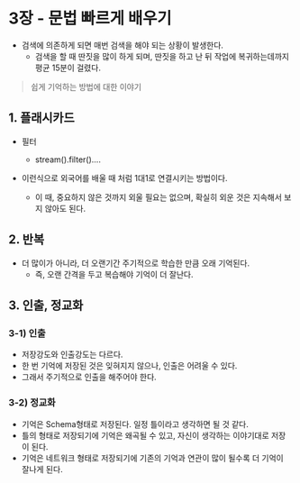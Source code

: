 # 3장 - 문법 빠르게 배우기

* 검색에 의존하게 되면 매번 검색을 해야 되는 상황이 발생한다.
    * 검색을 할 때 딴짓을 많이 하게 되며, 딴짓을 하고 난 뒤 작업에 복귀하는데까지 평균 15분이 걸렸다.

> 쉽게 기억하는 방법에 대한 이야기

## 1. 플래시카드

* 필터
    * stream().filter()….

* 이런식으로 외국어를 배울 때 처럼 1대1로 연결시키는 방법이다.
    * 이 때, 중요하지 않은 것까지 외울 필요는 없으며, 확실히 외운 것은 지속해서 보지 않아도 된다.

## 2. 반복

* 더 많이가 아니라, 더 오랜기간 주기적으로 학습한 만큼 오래 기억된다.
    * 즉, 오랜 간격을 두고 복습해야 기억이 더 잘난다.

## 3. 인출, 정교화

### 3-1) 인출

* 저장강도와 인출강도는 다르다.
* 한 번 기억에 저장된 것은 잊혀지지 않으나, 인출은 어려울 수 있다.
* 그래서 주기적으로 인출을 해주어야 한다.

### 3-2) 정교화

* 기억은 Schema형태로 저장된다. 일정 틀이라고 생각하면 될 것 같다.
* 틀의 형태로 저장되기에 기억은 왜곡될 수 있고, 자신이 생각하는 이야기대로 저장이 된다.
* 기억은 네트워크 형태로 저장되기에 기존의 기억과 연관이 많이 될수록 더 기억이 잘나게 된다.